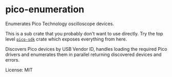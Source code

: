 # pico-enumeration

Enumerates Pico Technology oscilloscope devices.

This is a sub crate that you probably don't want to use directly. Try the top level
[`pico-sdk`](https://crates.io/crates/pico-sdk) crate which exposes everything from here.

Discovers Pico devices by USB Vendor ID, handles loading the required Pico drivers and
enumerates them in parallel returning discovered devices and errors.


License: MIT
